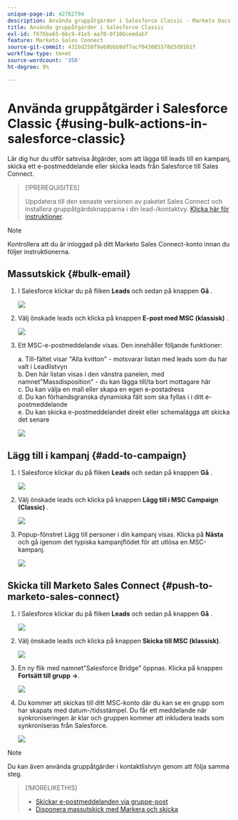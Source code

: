 ```yaml
---
unique-page-id: 42762794
description: Använda gruppåtgärder i Salesforce Classic - Marketo Docs - produktdokumentation
title: Använda gruppåtgärder i Salesforce Classic
exl-id: f676ba65-6bc9-41e5-aa70-0f10bceedab7
feature: Marketo Sales Connect
source-git-commit: 431bd258f9a68bbb9df7acf043085578d3d91b1f
workflow-type: tm+mt
source-wordcount: '358'
ht-degree: 0%

---
```


# Använda gruppåtgärder i Salesforce Classic {#using-bulk-actions-in-salesforce-classic}

Lär dig hur du utför satsvisa åtgärder, som att lägga till leads till en kampanj, skicka ett e-postmeddelande eller skicka leads från Salesforce till Sales Connect.

>[!PREREQUISITES]
>
>Uppdatera till den senaste versionen av paketet Sales Connect och installera gruppåtgärdsknapparna i din lead-/kontaktvy. [Klicka här för instruktioner](https://s3.amazonaws.com/tout-user-store/salesforce/assets/Marketo+Sales+Engage+For+Salesforce_+Installation+and+Success+Guide.pdf).

>[!NOTE]
>
>Kontrollera att du är inloggad på ditt Marketo Sales Connect-konto innan du följer instruktionerna.

## Massutskick {#bulk-email}

1. I Salesforce klickar du på fliken **Leads** och sedan på knappen **Gå** .

   ![](assets/one-5.png)

1. Välj önskade leads och klicka på knappen **E-post med MSC (klassisk)** .

   ![](assets/two-5.png)

1. Ett MSC-e-postmeddelande visas. Den innehåller följande funktioner:

   a. Till-fältet visar &quot;Alla kvitton&quot; - motsvarar listan med leads som du har valt i Leadlistvyn\
   b. Den här listan visas i den vänstra panelen, med namnet&quot;Massdisposition&quot; - du kan lägga till/ta bort mottagare här\
   c. Du kan välja en mall eller skapa en egen e-postadress\
   d. Du kan förhandsgranska dynamiska fält som ska fyllas i i ditt e-postmeddelande\
   e. Du kan skicka e-postmeddelandet direkt eller schemalägga att skicka det senare

   ![](assets/three-4.png)

## Lägg till i kampanj {#add-to-campaign}

1. I Salesforce klickar du på fliken **Leads** och sedan på knappen **Gå** .

   ![](assets/four-3.png)

1. Välj önskade leads och klicka på knappen **Lägg till i MSC Campaign (Classic)** .

   ![](assets/five-3.png)

1. Popup-fönstret Lägg till personer i din kampanj visas. Klicka på **Nästa** och gå igenom det typiska kampanjflödet för att utlösa en MSC-kampanj.

   ![](assets/six.png)

## Skicka till Marketo Sales Connect {#push-to-marketo-sales-connect}

1. I Salesforce klickar du på fliken **Leads** och sedan på knappen **Gå** .

   ![](assets/seven-1.png)

1. Välj önskade leads och klicka på knappen **Skicka till MSC (klassisk)**.

   ![](assets/eight-1.png)

1. En ny flik med namnet&quot;Salesforce Bridge&quot; öppnas. Klicka på knappen **Fortsätt till grupp →**.

   ![](assets/nine-1.png)

1. Du kommer att skickas till ditt MSC-konto där du kan se en grupp som har skapats med datum-/tidsstämpel. Du får ett meddelande när synkroniseringen är klar och gruppen kommer att inkludera leads som synkroniseras från Salesforce.

   ![](assets/ten.png)

>[!NOTE]
>
>Du kan även använda gruppåtgärder i kontaktlistvyn genom att följa samma steg.

>[!MORELIKETHIS]
>
>* [Skickar e-postmeddelanden via gruppe-post](/help/marketo/product-docs/marketo-sales-connect/email/using-the-compose-window/sending-emails-via-group-email.md)
>* [Disponera massutskick med Markera och skicka](/help/marketo/product-docs/marketo-sales-connect/email/using-the-compose-window/composing-bulk-emails-with-select-and-send.md#sending-emails)
